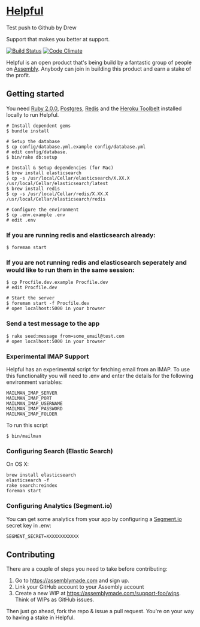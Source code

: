 # [Helpful](http://helpful.io)

Test push to Github by Drew

Support that makes you better at support.

[![Build Status](https://travis-ci.org/asm-helpful/helpful-web.png?branch=master)](https://travis-ci.org/asm-helpful/helpful-web)
[![Code Climate](https://codeclimate.com/github/support-foo/web.png)](https://codeclimate.com/github/support-foo/web)

Helpful is an open product that's being build by a fantastic group of people on [Assembly](https://assemblymade.com/support-foo). Anybody can join in building this product and earn a stake of the profit.


## Getting started

You need [Ruby 2.0.0](https://www.ruby-lang.org), [Postgres](http://www.postgresql.org), [Redis](http://redis.io) and the [Heroku Toolbelt](https://toolbelt.heroku.com) installed locally to run Helpful.

    # Install dependent gems
    $ bundle install

    # Setup the database
    $ cp config/database.yml.example config/database.yml
    # edit config/database.
    $ bin/rake db:setup

    # Install & Setup dependencies (for Mac)
    $ brew install elasticsearch
    $ cp -s /usr/local/Cellar/elasticsearch/X.XX.X /usr/local/Cellar/elasticsearch/latest
    $ brew install redis
    $ cp -s /usr/local/Cellar/redis/X.XX.X /usr/local/Cellar/elasticsearch/redis

    # Configure the environment
    $ cp .env.example .env
    # edit .env

### If you are running redis and elasticsearch already:

    $ foreman start

### If you are not running redis and elasticsearch seperately and would like to run them in the same session:

    $ cp Procfile.dev.example Procfile.dev
    # edit Procfile.dev

    # Start the server
    $ foreman start -f Procfile.dev
    # open localhost:5000 in your browser

### Send a test message to the app

    $ rake seed:message from=some_email@test.com
    # open localhost:5000 in your browser

### Experimental IMAP Support

Helpful has an experimental script for fetching email from an IMAP. To use this functionality you will need to .env and enter the details for the following environment variables:

    MAILMAN_IMAP_SERVER
    MAILMAN_IMAP_PORT
    MAILMAN_IMAP_USERNAME
    MAILMAN_IMAP_PASSWORD
    MAILMAN_IMAP_FOLDER

To run this script

    $ bin/mailman

### Configuring Search (Elastic Search)

On OS X:

    brew install elasticsearch
    elasticsearch -f
    rake search:reindex
    foreman start

### Configuring Analytics (Segment.io)

You can get some analytics from your app by configuring a [Segment.io](https://segment.io/) secret key in .env:

    SEGMENT_SECRET=XXXXXXXXXXXX

## Contributing

There are a couple of steps you need to take before contributing:

1. Go to https://assemblymade.com and sign up.
2. Link your GitHub account to your Assembly account
3. Create a new WIP at https://assemblymade.com/support-foo/wips. Think of WIPs as GitHub issues.

Then just go ahead, fork the repo & issue a pull request. You're on your way to having a stake in Helpful.
